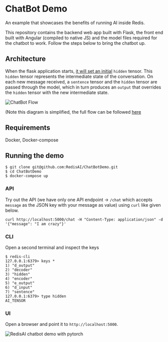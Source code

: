 # ChatBot Demo
An example that showcases the benefits of running AI inside Redis.

This repository contains the backend web app built with Flask, the front end built with Angular (compiled to native JS) and the model files required for the chatbot to work. Follow the steps below to bring the chatbot up.

## Architecture
When the flask application starts, [it will set an initial](https://github.com/RedisAI/ChatBotDemo/blob/master/redis_db.py#L23) `hidden` tensor.  This `hidden` tensor represents the intermediate state of the conversation.  On each new message received, a `sentence` tensor and the `hidden` tensor are passed through the model, which in turn produces an `output` that overrides the `hidden` tensor with the new intermediate state.

![ChatBot Flow](static/sequence-diagram.png)

(Note this diagram is simplified, the full flow can be followed [here](https://github.com/RedisAI/ChatBotDemo/blob/master/redis_db.py)

## Requirements
Docker, Docker-compose

## Running the demo

```
$ git clone git@github.com:RedisAI/ChatBotDemo.git
$ cd ChatBotDemo
$ docker-compose up
```

### API
Try out the API (we have only one API endpoint -> `/chat` which accepts `message` as the JSON key with your message as value) using `curl` like given below.

```
curl http://localhost:5000/chat -H "Content-Type: application/json" -d '{"message": "I am crazy"}'
```

### CLI
Open a second terminal and inspect the keys

```
$ redis-cli
127.0.0.1:6379> keys *
1) "d_output"
2) "decoder"
3) "hidden"
4) "encoder"
5) "e_output"
6) "d_input"
7) "sentence"
127.0.0.1:6379> type hidden
AI_TENSOR
```

### UI
Open a browser and point it to `http://localhost:5000`.

![RedisAI chatbot demo with pytorch](static/screenshot.png)
